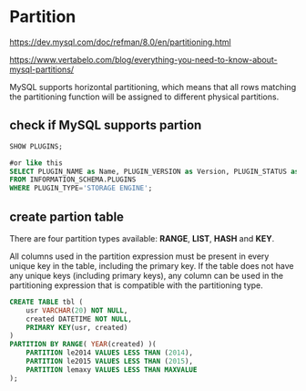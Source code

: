 # Partition

https://dev.mysql.com/doc/refman/8.0/en/partitioning.html

https://www.vertabelo.com/blog/everything-you-need-to-know-about-mysql-partitions/

MySQL supports horizontal partitioning, which means that all rows matching the partitioning function will be assigned to different physical partitions.

## check if MySQL supports partion
```sql
SHOW PLUGINS;

#or like this
SELECT PLUGIN_NAME as Name, PLUGIN_VERSION as Version, PLUGIN_STATUS as Status
FROM INFORMATION_SCHEMA.PLUGINS
WHERE PLUGIN_TYPE='STORAGE ENGINE';
```

## create partion table
There are four partition types available: **RANGE**, **LIST**, **HASH** and **KEY**.

All columns used in the partition expression must be present in every unique key in the table, including the primary key. If the table does not have any unique keys (including primary keys), any column can be used in the partitioning expression that is compatible with the partitioning type.

```sql
CREATE TABLE tbl (
    usr VARCHAR(20) NOT NULL,
    created DATETIME NOT NULL,
    PRIMARY KEY(usr, created)
)
PARTITION BY RANGE( YEAR(created) )(
    PARTITION le2014 VALUES LESS THAN (2014),
    PARTITION le2015 VALUES LESS THAN (2015),
    PARTITION lemaxy VALUES LESS THAN MAXVALUE
);
```

